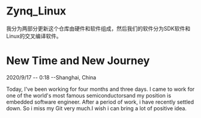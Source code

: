 # Zynq_Linux
我分为两部分更新这个仓库由硬件和软件组成，然后我们的软件分为SDK软件和Linux的交叉编译软件。

# New Time and New Journey 

2020/9/17 -- 0:18 --Shanghai, China

Today, I've been working for four months and three days. I came to work for one of the world's most famous semiconductorsand my position is embedded software engineer. After a period of work, i have recently settled down. So i miss my Git very much.I wish  i can bring a lot of positive idea.

